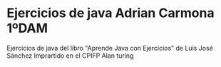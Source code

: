 # Ejercicios de java Adrian Carmona 1ºDAM
Ejercicios de java del libro "Aprende Java con Ejercicios" de Luis José Sánchez
Imprartido en el CPIFP Alan turing

